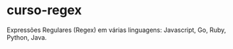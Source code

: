 # curso-regex
Expressões Regulares (Regex)  em várias linguagens: Javascript, Go, Ruby, Python, Java.
